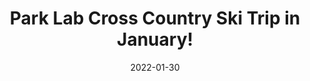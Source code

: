 ---
layout: gallery
page_name: gallery
title: "Park Lab Cross Country Ski Trip in January!"
date: "2022-01-30"
use_compbio_images: true # Use images from compbio site (https://compbio.hms.harvard.edu/)
use_drupal_images: false # Use images from drupal site (https://prod-parklab.drupalsites.harvard.edu)
use_local_images: false # Use local images
items:
  - alt: "skiing"
    compbio_filename: "image_from_ios_4_01.jpg"
    drupal_filename: "image_from_ios_4_01.jpg"
    local_filename: "image_from_ios_4_01.jpg"
  - alt: "skiing"
    compbio_filename: "image_from_ios_3_01.jpg"
    drupal_filename: "image_from_ios_3_01.jpg"
    local_filename: "image_from_ios_3_01.jpg"
  - alt: "skiing"
    compbio_filename: "image_from_ios_2_01.jpg"
    drupal_filename: "image_from_ios_2_01.jpg"
    local_filename: "image_from_ios_2_01.jpg"
  - alt: "skiing"
    compbio_filename: "image_from_ios_5_01.jpg"
    drupal_filename: "image_from_ios_5_01.jpg"
    local_filename: "image_from_ios_5_01.jpg"
  - alt: "skiing"
    compbio_filename: "image_from_ios_1_01.jpg"
    drupal_filename: "image_from_ios_1_01.jpg"
    local_filename: "image_from_ios_1_01.jpg"
---